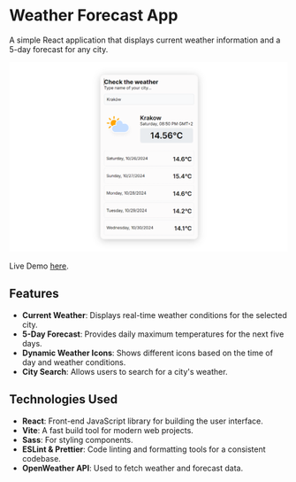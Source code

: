 # Weather Forecast App

A simple React application that displays current weather information and a 5-day forecast for any city.

![App Screenshot](./public/screenshot.png)

Live Demo [here](https://rwf-jk.vercel.app/).

## Features

- **Current Weather**: Displays real-time weather conditions for the selected city.
- **5-Day Forecast**: Provides daily maximum temperatures for the next five days.
- **Dynamic Weather Icons**: Shows different icons based on the time of day and weather conditions.
- **City Search**: Allows users to search for a city's weather.

## Technologies Used

- **React**: Front-end JavaScript library for building the user interface.
- **Vite**: A fast build tool for modern web projects.
- **Sass**: For styling components.
- **ESLint & Prettier**: Code linting and formatting tools for a consistent codebase.
- **OpenWeather API**: Used to fetch weather and forecast data.

